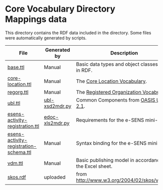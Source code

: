 Core Vocabulary Directory Mappings data
=======================================

This directory contains the RDF data included in the directory. Some
files were automatically generated by scripts.

File                                       | Generated by        | Description
-------------------------------------------|---------------------|----------------------------------
[base.ttl][]                               | Manual              | Basic data types and object classes used in RDF.
[core-location.ttl][]                      | Manual              | The [Core Location Vocabulary][].
[regorg.ttl][]                             | Manual              | The [Registered Organization Vocabulary][].
[ubl.ttl][]                                | [ubl-xsd2mdr.py][]  | Common Components from [OASIS UBL 2.1][].
[esens-activity-registration.ttl][]        | [edoc-xls2mdr.py][] | Requirements for the e-SENS mini-pilot.
[esens-activity-registration-schema.ttl][] | Manual              | Syntax binding for the e-SENS mini-pilot.
[vdm.ttl][]                                | Manual              | Basic publishing model in accordance to the Excel sheet.
[skos.rdf][]                               | uploaded            | from http://www.w3.org/2004/02/skos/vocabs


[base.ttl]: base.ttl
[core-location.ttl]: core-location.ttl
[regorg.ttl]: regorg.ttl
[ubl.ttl]: ubl.ttl
[esens-activity-registration.ttl]: esens-activity-registration.ttl
[esens-activity-registration-schema.ttl]: esens-activity-registration-schema.ttl
[vdm.ttl]: vdm.ttl
[skos.rdf]: skos.rdf

[ubl-xsd2mdr.py]: ../scripts/ubl-xsd2mdr.py
[edoc-xls2mdr.py]: ../scripts/edoc-xls2mdr.py

[Core Location Vocabulary]: https://joinup.ec.europa.eu/asset/core_location/asset_release/core-location-vocabulary-100
[Registered Organization Vocabulary]: http://www.w3.org/TR/vocab-regorg/
[OASIS UBL 2.1]: https://www.oasis-open.org/standards/#ublv2.1
